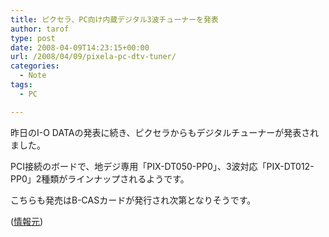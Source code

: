 ```yaml
---
title: ピクセラ、PC向け内蔵デジタル3波チューナーを発表
author: tarof
type: post
date: 2008-04-09T14:23:15+00:00
url: /2008/04/09/pixela-pc-dtv-tuner/
categories:
  - Note
tags:
  - PC

---
```

昨日のI-O DATAの発表に続き、ピクセラからもデジタルチューナーが発表されました。
  
PCI接続のボードで、地デジ専用「PIX-DT050-PP0」、3波対応「PIX-DT012-PP0」2種類がラインナップされるようです。

こちらも発売はB-CASカードが発行され次第となりそうです。

([情報元][1])

 [1]: http://www.pixela.co.jp/company/news/2008/20080409.html